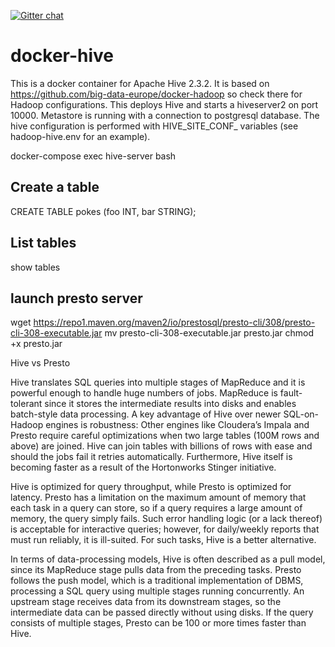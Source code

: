 [![Gitter chat](https://badges.gitter.im/gitterHQ/gitter.png)](https://gitter.im/big-data-europe/Lobby)

# docker-hive

This is a docker container for Apache Hive 2.3.2. It is based on https://github.com/big-data-europe/docker-hadoop so check there for Hadoop configurations.
This deploys Hive and starts a hiveserver2 on port 10000.
Metastore is running with a connection to postgresql database.
The hive configuration is performed with HIVE_SITE_CONF_ variables (see hadoop-hive.env for an example).

docker-compose exec hive-server bash


## Create a table
CREATE TABLE pokes (foo INT, bar STRING);

## List tables
show tables


## launch presto server

wget https://repo1.maven.org/maven2/io/prestosql/presto-cli/308/presto-cli-308-executable.jar
mv presto-cli-308-executable.jar presto.jar
chmod +x presto.jar


Hive vs Presto

Hive translates SQL queries into multiple stages of MapReduce and it is powerful enough to handle huge numbers of jobs. MapReduce is fault-tolerant since it stores the intermediate results into disks and enables batch-style data processing.
 A key advantage of Hive over newer SQL-on-Hadoop engines is robustness: Other engines like Cloudera’s Impala and Presto require careful optimizations when two large tables (100M rows and above) are joined. Hive can join tables with billions of rows with ease and should the jobs fail it retries automatically. Furthermore, Hive itself is becoming faster as a result of the Hortonworks Stinger initiative.

Hive is optimized for query throughput, while Presto is optimized for latency. Presto has a limitation on the maximum amount of memory that each task in a query can store, so if a query requires a large amount of memory, the query simply fails. Such error handling logic (or a lack thereof) is acceptable for interactive queries; however, for daily/weekly reports that must run reliably, it is ill-suited. For such tasks, Hive is a better alternative.

In terms of data-processing models, Hive is often described as a pull model, since its MapReduce stage pulls data from the preceding tasks. Presto follows the push model, which is a traditional implementation of DBMS, processing a SQL query using multiple stages running concurrently. An upstream stage receives data from its downstream stages, so the intermediate data can be passed directly without using disks. If the query consists of multiple stages, Presto can be 100 or more times faster than Hive.






